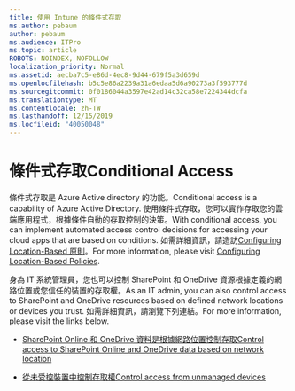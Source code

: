 ```yaml
---
title: 使用 Intune 的條件式存取
ms.author: pebaum
author: pebaum
ms.audience: ITPro
ms.topic: article
ROBOTS: NOINDEX, NOFOLLOW
localization_priority: Normal
ms.assetid: aecba7c5-e86d-4ec8-9d44-679f5a3d659d
ms.openlocfilehash: b5c5e86a2239a31a6edaa5d6a90273a3f593777d
ms.sourcegitcommit: 0f0186044a3597e42ad14c32ca58e7224344dcfa
ms.translationtype: MT
ms.contentlocale: zh-TW
ms.lasthandoff: 12/15/2019
ms.locfileid: "40050048"
---
```

# <a name="conditional-access"></a><span data-ttu-id="e4269-102">條件式存取</span><span class="sxs-lookup"><span data-stu-id="e4269-102">Conditional Access</span></span>

<span data-ttu-id="e4269-103">條件式存取是 Azure Active directory 的功能。</span><span class="sxs-lookup"><span data-stu-id="e4269-103">Conditional access is a capability of Azure Active Directory.</span></span> <span data-ttu-id="e4269-104">使用條件式存取，您可以實作存取您的雲端應用程式，根據條件自動的存取控制的決策。</span><span class="sxs-lookup"><span data-stu-id="e4269-104">With conditional access, you can implement automated access control decisions for accessing your cloud apps that are based on conditions.</span></span> <span data-ttu-id="e4269-105">如需詳細資訊，請造訪[Configuring Location-Based 原則](https://docs.microsoft.com/azure/active-directory/conditional-access/overview)。</span><span class="sxs-lookup"><span data-stu-id="e4269-105">For more information, please visit [Configuring Location-Based Policies](https://docs.microsoft.com/azure/active-directory/conditional-access/overview).</span></span>

<span data-ttu-id="e4269-106">身為 IT 系統管理員，您也可以控制 SharePoint 和 OneDrive 資源根據定義的網路位置或您信任的裝置的存取權。</span><span class="sxs-lookup"><span data-stu-id="e4269-106">As an IT admin, you can also control access to SharePoint and OneDrive resources based on defined network locations or devices you trust.</span></span> <span data-ttu-id="e4269-107">如需詳細資訊，請瀏覽下列連結。</span><span class="sxs-lookup"><span data-stu-id="e4269-107">For more information, please visit the links below.</span></span>

- [<span data-ttu-id="e4269-108">SharePoint Online 和 OneDrive 資料是根據網路位置控制存取</span><span class="sxs-lookup"><span data-stu-id="e4269-108">Control access to SharePoint Online and OneDrive data based on network location</span></span>](https://docs.microsoft.com/sharepoint/control-access-based-on-network-location)

- [<span data-ttu-id="e4269-109">從未受控裝置中控制存取權</span><span class="sxs-lookup"><span data-stu-id="e4269-109">Control access from unmanaged devices</span></span>](https://docs.microsoft.com/sharepoint/control-access-from-unmanaged-devices)

